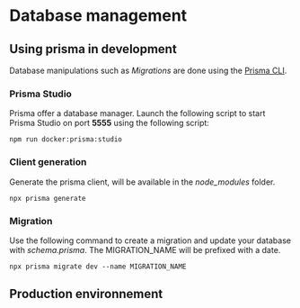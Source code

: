# Database management

## Using prisma in development

Database manipulations such as _Migrations_ are done using the [Prisma CLI](https://www.prisma.io/docs/reference/api-reference/command-reference).

### Prisma Studio

Prisma offer a database manager. Launch the following script to start Prisma Studio on port **5555** using the following script:

```
npm run docker:prisma:studio
```

### Client generation

Generate the prisma client, will be available in the _node_modules_ folder.

```
npx prisma generate
```

### Migration

Use the following command to create a migration and update your database with _schema.prisma_. The MIGRATION_NAME will be prefixed with a date.

```
npx prisma migrate dev --name MIGRATION_NAME
```

## Production environnement
